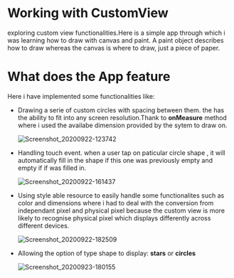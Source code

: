 # Working with CustomView
exploring custom view functionalities.Here is a simple app through which i was learning how to draw with canvas and paint.
A paint object describes how to draw whereas the canvas is where to draw, just a piece of paper.
# What does the App feature
Here i have implemented some functionalities like:

- Drawing  a serie of custom circles with spacing between them. 
  the has the ability to fit into any screen resolution.Thank to **onMeasure** method where i used the availabe dimension provided by the sytem to draw on.
  
  ![Screenshot_20200922-123742](https://user-images.githubusercontent.com/52896739/94109197-4dd39100-fe49-11ea-974a-886d9a496845.png)
-  Handling touch event. when a user tap on paticular circle shape , it will automatically fill in the shape if this one was previously empty and empty if if was filled in.

   ![Screenshot_20200922-161437](https://user-images.githubusercontent.com/52896739/94109810-3517ab00-fe4a-11ea-8fcf-8fc8cb4d4add.png)
   
- Using style able resource to easily handle some functionalites such as  color and dimensions where i had to deal with the conversion from independant pixel and physical pixel
  because the custom view is more likely to recognise physical pixel which displays differently across different devices.
  
  ![Screenshot_20200922-182509](https://user-images.githubusercontent.com/52896739/94110226-f9c9ac00-fe4a-11ea-99ba-b6a16e946512.png)
  
  
 - Allowing the option of type shape to display: **stars** or **circles**
  
  
   ![Screenshot_20200923-180155](https://user-images.githubusercontent.com/52896739/94111450-bf610e80-fe4c-11ea-924b-8a6480d351f5.png)
